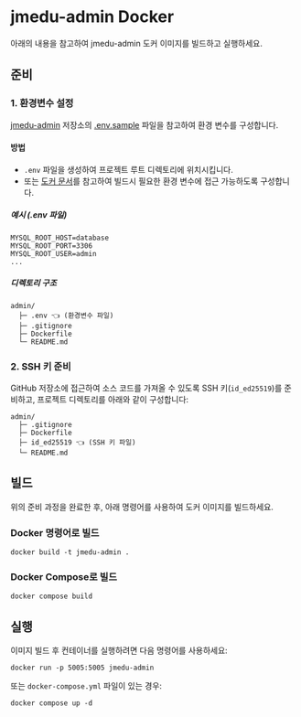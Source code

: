 # jmedu-admin Docker
아래의 내용을 참고하여 jmedu-admin 도커 이미지를 빌드하고 실행하세요.

## 준비

### 1. 환경변수 설정

[jmedu-admin](https://github.com/TreeNut-KR/jmedu-admin) 저장소의 [.env.sample](https://github.com/TreeNut-KR/jmedu-admin/blob/main/.env.example) 파일을 참고하여 환경 변수를 구성합니다.

#### 방법
- `.env` 파일을 생성하여 프로젝트 루트 디렉토리에 위치시킵니다.
- 또는 [도커 문서](https://docs.docker.com/compose/how-tos/environment-variables/set-environment-variables/)를 참고하여 빌드시 필요한 환경 변수에 접근 가능하도록 구성합니다.

##### 예시 (.env 파일)

```dotenv
MYSQL_ROOT_HOST=database
MYSQL_ROOT_PORT=3306
MYSQL_ROOT_USER=admin
...
```

##### 디렉토리 구조
```
admin/
  ├─ .env 👈 (환경변수 파일)
  ├─ .gitignore
  ├─ Dockerfile
  └─ README.md
```

### 2. SSH 키 준비

GitHub 저장소에 접근하여 소스 코드를 가져올 수 있도록 SSH 키(`id_ed25519`)를 준비하고, 프로젝트 디렉토리를 아래와 같이 구성합니다:

```
admin/
  ├─ .gitignore
  ├─ Dockerfile
  ├─ id_ed25519 👈 (SSH 키 파일)
  └─ README.md
```

## 빌드

위의 준비 과정을 완료한 후, 아래 명령어를 사용하여 도커 이미지를 빌드하세요.

### Docker 명령어로 빌드

```shell
docker build -t jmedu-admin .
```

### Docker Compose로 빌드

```shell
docker compose build
```

## 실행

이미지 빌드 후 컨테이너를 실행하려면 다음 명령어를 사용하세요:

```shell
docker run -p 5005:5005 jmedu-admin
```

또는 `docker-compose.yml` 파일이 있는 경우:

```shell
docker compose up -d
```